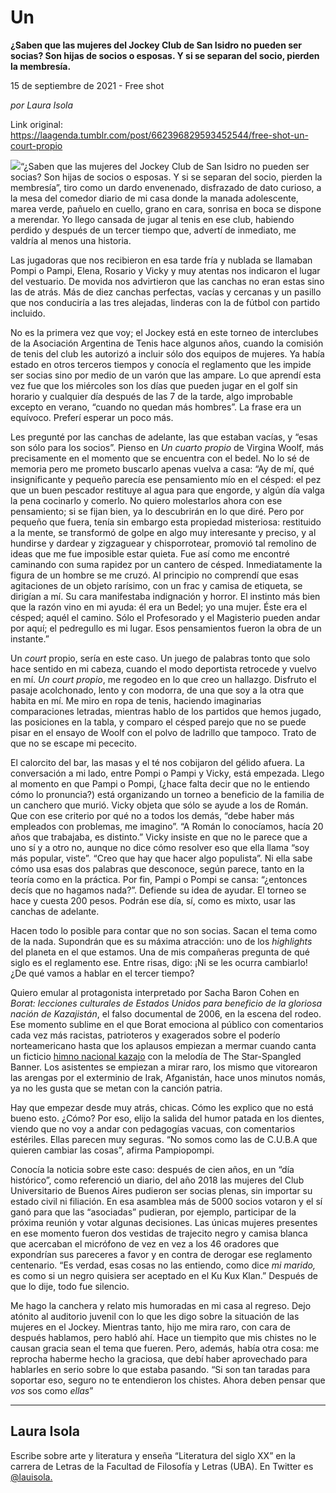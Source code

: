 # Un

**¿Saben que las mujeres del Jockey Club de San Isidro no pueden ser socias? Son hijas de socios o esposas. Y si se separan del socio, pierden la membresía.**

15 de septiembre de 2021 - Free shot

_por Laura Isola_

Link original: https://laagenda.tumblr.com/post/662396829593452544/free-shot-un-court-propio

![](https://64.media.tumblr.com/8b1ef1a1771650a263dfd75e9ecdd454/b72203258d806c41-49/s500x750/dcef96a13b73107b90673c6bfb98fc866a71ddb4.jpg)“¿Saben que las mujeres del Jockey Club de San Isidro no
pueden ser socias? Son hijas de socios o esposas. Y si se separan del socio,
pierden la membresía”, tiro como un dardo envenenado, disfrazado de dato curioso, a la mesa del comedor diario de
mi casa donde la manada adolescente, marea verde, pañuelo en cuello, grano en
cara, sonrisa en boca se dispone a merendar. Yo llego cansada de jugar al tenis
en ese club, habiendo perdido y después de un tercer tiempo que, advertí de
inmediato, me valdría al menos una historia.

Las jugadoras que nos recibieron en esa tarde fría y nublada
se llamaban Pompi o Pampi, Elena, Rosario y Vicky y muy atentas nos indicaron
el lugar del vestuario. De movida nos  advirtieron
que las canchas no eran estas sino las de atrás. Más de diez canchas perfectas,
vacías y cercanas y un pasillo que nos conduciría a las tres alejadas, linderas
con la de fútbol con partido incluido. 

No es la primera vez que voy; el Jockey está en este torneo
de interclubes de la Asociación Argentina de Tenis hace algunos años, cuando la
comisión de tenis del club les autorizó a incluir sólo dos equipos de mujeres.
Ya había estado en otros terceros tiempos y conocía el reglamento que les
impide ser socias sino por medio de un varón que las ampare. Lo que aprendí
esta vez fue que los miércoles son los días que pueden jugar en el golf sin
horario y cualquier día después de las 7 de la tarde, algo improbable excepto
en verano, “cuando no quedan más hombres”. La frase era un equívoco. Preferí
esperar un poco más. 

Les pregunté por las canchas de adelante, las que estaban vacías,
y “esas son sólo para los socios”. Pienso en *Un cuarto propio* de Virgina Woolf, más precisamente en el momento
que se encuentra con el bedel. No lo sé de memoria pero me prometo buscarlo
apenas vuelva a casa: “Ay de mí, qué insignificante y pequeño parecía ese
pensamiento mío en el césped: el pez que un buen pescador restituye al agua
para que engorde, y algún día valga la pena cocinarlo y comerlo. No quiero
molestarlos ahora con ese pensamiento; si se fijan bien, ya lo descubrirán en
lo que diré. Pero por pequeño que fuera, tenía sin embargo esta propiedad
misteriosa: restituido a la mente, se transformó de golpe en algo muy
interesante y preciso, y al hundirse y dardear y zigzaguear y chisporrotear,
promovió tal remolino de ideas que me fue imposible estar quieta. Fue así como
me encontré caminando con suma rapidez por un cantero de césped. Inmediatamente
la figura de un hombre se me cruzó. Al principio no comprendí que esas
agitaciones de un objeto rarísimo, con un frac y camisa de etiqueta, se
dirigían a mí. Su cara manifestaba indignación y horror. El instinto más bien
que la razón vino en mi ayuda: él era un Bedel; yo una mujer. Éste era el
césped; aquél el camino. Sólo el Profesorado y el Magisterio pueden andar por
aquí; el pedregullo es mi lugar. Esos pensamientos fueron la obra de un
instante.”

 Un *court* propio, sería en este caso. Un
juego de palabras tonto que solo hace sentido en mi cabeza, cuando el modo
deportista retrocede y vuelvo en mí. *Un
court propio*, me regodeo en lo que creo un hallazgo. Disfruto el pasaje
acolchonado, lento y con modorra, de una que soy a la otra que habita en mí. Me
miro en ropa de tenis, haciendo imaginarias comparaciones letradas, mientras
hablo de los partidos que hemos jugado, las posiciones en la tabla, y comparo
el césped parejo que no se puede pisar en el ensayo de Woolf con el polvo de
ladrillo que tampoco. Trato de que no se escape mi pececito. 

El calorcito del bar, las masas y el té nos cobijaron del
gélido afuera. La conversación a mi lado, entre Pompi o Pampi y Vicky, está
empezada. Llego al momento en que Pampi o Pompi, (¿hace falta decir que no le
entiendo cómo lo pronuncia?) está organizando un torneo a beneficio de la
familia de un canchero que murió. Vicky objeta que sólo se ayude a los de
Román. Que con ese criterio por qué no a todos los demás, “debe haber más
empleados con problemas, me imagino”. “A Román lo conocíamos, hacía 20 años que
trabajaba, es distinto.” Vicky insiste en que no le parece que a uno sí y a
otro no, aunque no dice cómo resolver eso que ella llama “soy más popular,
viste”. “Creo que hay que hacer algo populista”. Ni ella sabe cómo usa esas dos
palabras que desconoce, según parece, tanto en la teoría como en la práctica.
Por fin, Pampi o Pompi se cansa: “¿entonces decís que no hagamos nada?”.
Defiende su idea de ayudar. El torneo se hace y cuesta 200 pesos. Podrán ese
día, sí, como es mixto, usar las canchas de adelante.

Hacen todo lo posible para contar que no son socias. Sacan el
tema como de la nada. Supondrán que es su máxima atracción: uno de los *highlights* del planeta en el que
estamos. Una de mis compañeras pregunta de qué siglo es el reglamento ese.
Entre risas, digo: ¡Ni se les ocurra cambiarlo! ¿De qué vamos a hablar en el
tercer tiempo? 

Quiero emular al protagonista interpretado por Sacha Baron
Cohen en *Borat: lecciones culturales
de Estados Unidos para beneficio de la gloriosa nación de Kazajistán*,
el falso documental de 2006, en la escena del rodeo. Ese momento sublime en el
que Borat emociona al público con comentarios cada vez más racistas,
patrioteros y exagerados sobre el poderío norteamericano hasta que los aplausos
empiezan a mermar cuando canta un ficticio [himno nacional kazajo](https://es.wikipedia.org/wiki/Mi_Kazajist%C3%A1n "Mi Kazajistán") con la melodía de The Star-Spangled Banner. Los
asistentes se empiezan a mirar raro, los mismo que vitorearon las arengas por
el exterminio de Irak, Afganistán, hace unos minutos nomás, ya no les gusta que
se metan con la canción patria. 

Hay que empezar desde muy atrás, chicas. Cómo les explico que
no está bueno esto. ¿Cómo? Por eso, elijo la salida del humor patada en los
dientes, viendo que no voy a andar con pedagogías vacuas, con comentarios
estériles. Ellas parecen muy seguras. “No somos como las de C.U.B.A que quieren
cambiar las cosas”, afirma Pampiopompi. 

Conocía la noticia sobre este caso: después de cien años, en
un “día histórico”, como referenció un diario, del año 2018 las mujeres del
Club Universitario de Buenos Aires pudieron ser socias plenas, sin importar su
estado civil ni filiación. En esa asamblea más de 5000 socios votaron y el sí
ganó para que las “asociadas” pudieran, por ejemplo, participar de la próxima
reunión y votar algunas decisiones.  Las
únicas mujeres presentes en ese momento fueron dos  vestidas de trajecito negro y camisa blanca
que acercaban el micrófono de vez en vez a los 46 oradores que expondrían sus
pareceres a favor y en contra de derogar ese reglamento centenario. “Es verdad,
esas cosas no las entiendo, como dice *mi
marido,* es como si un negro quisiera ser aceptado en el Ku Kux Klan.”
Después de que lo dije, todo fue silencio.

Me hago la canchera y relato mis humoradas en mi casa al
regreso. Dejo atónito al auditorio juvenil con lo que les digo sobre la
situación de las mujeres en el Jockey. Mientras tanto, hijo me mira raro, con
cara de después hablamos, pero habló ahí. Hace un tiempito que mis chistes no
le causan gracia sean el tema que fueren. Pero, además, había otra cosa: me
reprocha haberme hecho la graciosa, que debí haber aprovechado para hablarles
en serio sobre lo que estaba pasando. “Si son tan taradas para soportar eso,
seguro no te entendieron los chistes. Ahora deben pensar que *vos* sos como *ellas*”



---

 Laura Isola
------------

 Escribe sobre arte y literatura y enseña “Literatura del siglo XX” en la carrera de Letras de la Facultad de Filosofía y Letras (UBA). En Twitter es [@lauisola.](https://twitter.com/lauisola)


